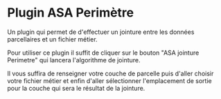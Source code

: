 # Plugin ASA Perimètre

Un plugin qui permet de d'effectuer un jointure entre
les données parcellaires et un fichier métier.

Pour utiliser ce plugin il suffit de cliquer sur le bouton
"ASA jointure Perimetre" qui lancera l'algorithme de jointure.

Il vous suffira de renseigner votre couche de parcelle puis d'aller
choisir votre fichier métier et enfin d'aller sélectionner
l'emplacement de sortie pour la couche qui sera le résultat de la
jointure.
